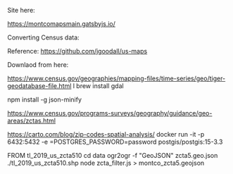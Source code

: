 Site here:

https://montcomapsmain.gatsbyjs.io/

Converting Census data:

Reference: https://github.com/jgoodall/us-maps

Downlaod from here:

https://www.census.gov/geographies/mapping-files/time-series/geo/tiger-geodatabase-file.html
l
brew install gdal

npm install -g json-minify

https://www.census.gov/programs-surveys/geography/guidance/geo-areas/zctas.html

https://carto.com/blog/zip-codes-spatial-analysis/
docker run -it -p 6432:5432 -e =POSTGRES_PASSWORD=password postgis/postgis:15-3.3

FROM tl_2019_us_zcta510
cd data 
ogr2ogr -f "GeoJSON" zcta5.geo.json ./tl_2019_us_zcta510.shp
node zcta_filter.js > montco_zcta5.geojson
